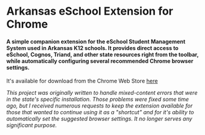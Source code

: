 # Arkansas eSchool Extension for Chrome
#### A simple companion extension for the eSchool Student Management System used in Arkansas K12 schools.  It provides direct access to eSchool, Cognos, Triand, and other state resources right from the toolbar, while automatically configuring several recommended Chrome browser settings.

It's available for download from the Chrome Web Store [here](https://chrome.google.com/webstore/detail/ark12-eschool/odkbbhpbbblonhejlfchddeenjhdplka)  

*This project was originally written to handle mixed-content errors that were in the state's specific installation.  Those problems were fixed some time ago, but I received numerous requests to keep the extension available for those that wanted to continue using it as a "shortcut" and for it's ability to automatically set the suggested browser settings.  It no longer serves any significant purpose.*